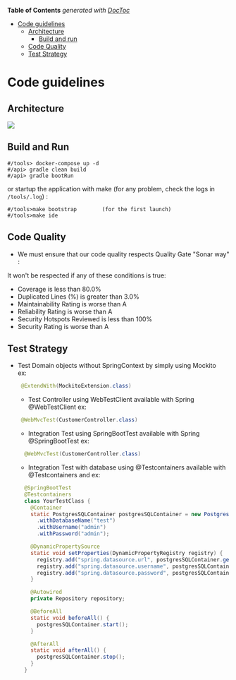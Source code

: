 <!-- START doctoc generated TOC please keep comment here to allow auto update -->
<!-- DON'T EDIT THIS SECTION, INSTEAD RE-RUN doctoc TO UPDATE -->
**Table of Contents**  *generated with [DocToc](https://github.com/thlorenz/doctoc)*

- [Code guidelines](#code-guidelines)
  - [Architecture](#architecture)
    - [Build and run](#build-and-run)
  - [Code Quality](#code-quality)
  - [Test Strategy](#test-strategy)

# Code guidelines

## Architecture

[![](https://mermaid.ink/img/pako:eNptkMFqwzAMhl8l6LRB-wI5FDpy6aEQaE_FF81WE7PEDrJMKSHvPi2ha6DVQej__h9hawQbHUEJ1y7ebIssxbkyodDa14ftdndUu1uDE9nMXu5r9pWTD5TSwh5KjZop-SQULL148-Zx7tNirtLqVyj4jYk-HkNRxySNZj7fxVcPhQ30xD16px8b_5gBaaknA6WODvnHgAmT5jBLPN2DhVI40wY45qaF8opdUpUHh0KVx4ax_6cDhkuMT03OS-Tjcsf5nNMv9iNxrA?type=png)](https://mermaid.live/edit#pako:eNptkMFqwzAMhl8l6LRB-wI5FDpy6aEQaE_FF81WE7PEDrJMKSHvPi2ha6DVQej__h9hawQbHUEJ1y7ebIssxbkyodDa14ftdndUu1uDE9nMXu5r9pWTD5TSwh5KjZop-SQULL148-Zx7tNirtLqVyj4jYk-HkNRxySNZj7fxVcPhQ30xD16px8b_5gBaaknA6WODvnHgAmT5jBLPN2DhVI40wY45qaF8opdUpUHh0KVx4ax_6cDhkuMT03OS-Tjcsf5nNMv9iNxrA)

## Build and Run

    #/tools> docker-compose up -d 
    #/api> gradle clean build
    #/api> gradle bootRun

or startup the application with make (for any problem, check the logs in `/tools/.log`) :

    #/tools>make bootstrap        (for the first launch)
    #/tools>make ide

## Code Quality

* We must ensure that our code quality respects Quality Gate "Sonar way" :

It won't be respected if any of these conditions is true:

* Coverage is less than 80.0%
* Duplicated Lines (%)    is greater than 3.0%
* Maintainability Rating is worse than A
* Reliability Rating is worse than A
* Security Hotspots Reviewed is less than 100%
* Security Rating is worse than A

## Test Strategy

* Test Domain objects without SpringContext by simply using Mockito  
  ex:
  ```java        
   @ExtendWith(MockitoExtension.class)
  ```        

  * Test Controller using WebTestClient available with Spring @WebTestClient
    ex:
  ```java    
   @WebMvcTest(CustomerController.class)
  ```

  * Integration Test using SpringBootTest available with Spring @SpringBootTest
    ex:
  ```java    
    @WebMvcTest(CustomerController.class)
  ```

  * Integration Test with database using @Testcontainers available with @Testcontainers and
    ex:
  ```java   
    @SpringBootTest 
    @Testcontainers
    class YourTestClass {
      @Container 
      static PostgresSQLContainer postgresSQLContainer = new PostgresSQLContainer("postgres:17.2-alpine")
        .withDatabaseName("test")
        .withUsername("admin")
        .withPassword("admin");
  
      @DynamicPropertySource
      static void setProperties(DynamicPropertyRegistry registry) {
        registry.add("spring.datasource.url", postgresSQLContainer.getJdbcUrl);
        registry.add("spring.datasource.username", postgresSQLContainer.getUsername);
        registry.add("spring.datasource.password", postgresSQLContainer.getPassword);
      } 
  
      @Autowired
      private Repository repository;
  
      @BeforeAll
      static void beforeAll() {
        postgresSQLContainer.start();
      } 
  
      @AfterAll
      static void afterAll() {
        postgresSQLContainer.stop();
      } 
    }
  ```
